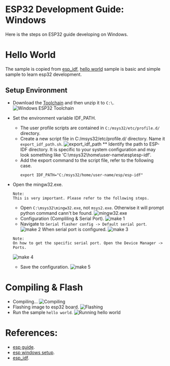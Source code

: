 # ESP32 Development Guide: Windows 
Here is the steps on ESP32 guide developing on Windows.

# Hello World
The sample is copied from [esp_idf](https://github.com/espressif/esp-idf), [hello world](https://github.com/espressif/esp-idf/tree/23b6d40/examples/get-started/hello_world) sample is basic and simple sample to learn esp32 development.

## Setup Environment
* Download the [Toolchain](https://dl.espressif.com/dl/esp32_win32_msys2_environment_and_toolchain-20181001.zip) and then unzip it to `C:\`.
![Windows ESP32 Toolchain](/windows/1.png)

* Set the environment variable IDF_PATH.
  * The user profile scripts are contained in `C:/msys32/etc/profile.d/` directory.
  * Create a new script file in C:/msys32/etc/profile.d/ directory. Name it `export_idf_path.sh`.
  ![export_idf_path](/windows/2.png)
  ** Identify the path to ESP-IDF directory. It is specific to your system configuration and may look something like 'C:\msys32\home\user-name\esp\esp-idf'.
  * Add the export command to the script file, refer to the following case.
    ```
    export IDF_PATH="C:/msys32/home/user-name/esp/esp-idf"
    ```
* Open the mingw32.exe.
  ```
  Note: 
  This is very important. Please refer to the following steps.  
  ```
  * Open `C:\msys32\mingw32.exe`, not `msys2.exe`. Otherwise it will prompt python command cann't be found.
  ![mingw32.exe](/windows/3.png)
  * Configuration (Compliling & Serial Port).
  ![make 1 ](/windows/4.png)
  * Navigate to `Serial flasher config -> Default serial port`.
  ![make 2](/windows/7.png)
   When serial port is configured.
  ![make 3](/windows/5.png)
  ```
  Note:
  On how to get the specific serial port. Open the Device Manager -> Ports.
  ```
  ![make 4](/windows/6.png)
  * Save the configuration.
  ![make 5](/windows/8.png)
# Compiling & Flash
 * Compiling...
  ![Compiling](/windows/9.png)
 * Flashing image to esp32 board.
  ![Flashing](/windows/10.png)
 * Run the sample `hello world`.
  ![Running hello world](/windows/11.png)
  
  # References:
  * [esp guide](https://docs.espressif.com/projects/esp-idf/en/latest/get-started/index.html).
  * [esp windows setup](https://docs.espressif.com/projects/esp-idf/en/latest/get-started/windows-setup.html).
  * [esp_idf](https://github.com/espressif/esp-idf).
  
  
  

